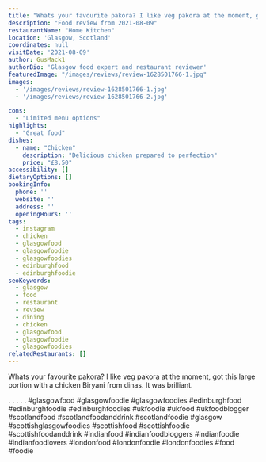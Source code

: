 ```yaml
---
title: "Whats your favourite pakora? I like veg pakora at the moment, got this large portion with a chicken Biryani from dinas. It was brilliant."
description: "Food review from 2021-08-09"
restaurantName: "Home Kitchen"
location: 'Glasgow, Scotland'
coordinates: null
visitDate: '2021-08-09'
author: GusMack1
authorBio: 'Glasgow food expert and restaurant reviewer'
featuredImage: "/images/reviews/review-1628501766-1.jpg"
images:
  - '/images/reviews/review-1628501766-1.jpg'
  - '/images/reviews/review-1628501766-2.jpg'

cons:
  - "Limited menu options"
highlights:
  - "Great food"
dishes:
  - name: "Chicken"
    description: "Delicious chicken prepared to perfection"
    price: "£8.50"
accessibility: []
dietaryOptions: []
bookingInfo:
  phone: ''
  website: ''
  address: ''
  openingHours: ''
tags:
  - instagram
  - chicken
  - glasgowfood
  - glasgowfoodie
  - glasgowfoodies
  - edinburghfood
  - edinburghfoodie
seoKeywords:
  - glasgow
  - food
  - restaurant
  - review
  - dining
  - chicken
  - glasgowfood
  - glasgowfoodie
  - glasgowfoodies
relatedRestaurants: []
---
```

Whats your favourite pakora? I like veg pakora at the moment, got this large portion with a chicken Biryani from dinas. It was brilliant.

.
.
.
.
.
#glasgowfood #glasgowfoodie #glasgowfoodies #edinburghfood #edinburghfoodie #edinburghfoodies #ukfoodie #ukfood #ukfoodblogger #scotlandfood #scotlandfoodanddrink #scotlandfoodie #glasgow #scottishglasgowfoodies #scottishfood #scottishfoodie #scottishfoodanddrink #indianfood #indianfoodbloggers #indianfoodie #indianfoodlovers #londonfood #londonfoodie #londonfoodies #food #foodie
